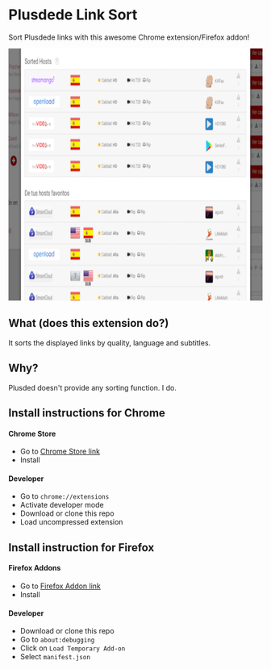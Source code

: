 # Plusdede Link Sort
Sort Plusdede links with this awesome Chrome extension/Firefox addon!

<p align="center">
  <img height="500px" src="media/sample2-640x400.jpg" alt="This is how it looks!"/>
</p>

## What (does this extension do?)
It sorts the displayed links by quality, language and subtitles.

## Why?
Plusded doesn't provide any sorting function. I do.

## Install instructions for Chrome

#### Chrome Store
* Go to [Chrome Store link](https://chrome.google.com/webstore/detail/plusdede-link-sort/kgenjfcceemhklklbfahkkepmfppkpao)
* Install

#### Developer
* Go to `chrome://extensions`
* Activate developer mode
* Download or clone this repo
* Load uncompressed extension

## Install instruction for Firefox

#### Firefox Addons
* Go to [Firefox Addon link](https://addons.mozilla.org/firefox/addon/plusdede-link-sort/)
* Install

#### Developer
* Download or clone this repo
* Go to `about:debugging`
* Click on `Load Temporary Add-on`
* Select `manifest.json`